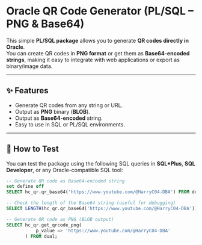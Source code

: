 # Oracle QR Code Generator (PL/SQL – PNG & Base64)

This simple **PL/SQL package** allows you to generate **QR codes directly in Oracle**.  
You can create QR codes in **PNG format** or get them as **Base64-encoded strings**, making it easy to integrate with web applications or export as binary/image data.

---

## ✨ Features

- Generate QR codes from any string or URL.
- Output as **PNG** binary (**BLOB**).
- Output as **Base64-encoded** string.
- Easy to use in SQL or PL/SQL environments.

---

## 🚀 How to Test

You can test the package using the following SQL queries in **SQL*Plus**, **SQL Developer**, or any Oracle-compatible SQL tool:

```sql
-- Generate QR code as Base64-encoded string
set define off
SELECT hc_qr.qr_base64('https://www.youtube.com/@HarryC04-DBA') FROM dual;

-- Check the length of the Base64 string (useful for debugging)
SELECT LENGTH(hc_qr.qr_base64('https://www.youtube.com/@HarryC04-DBA')) FROM dual;

-- Generate QR code as PNG (BLOB output)
SELECT hc_qr.get_qrcode_png(
           p_value => 'https://www.youtube.com/@HarryC04-DBA'
       ) FROM dual;
